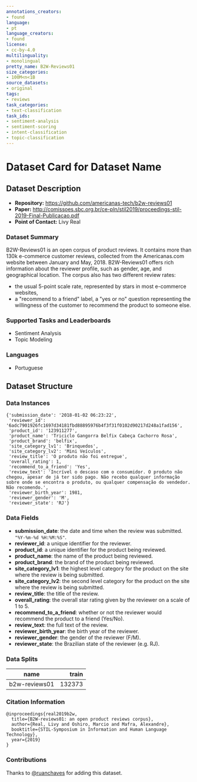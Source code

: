 ```yaml
---
annotations_creators:
- found
language:
- pt
language_creators:
- found
license:
- cc-by-4.0
multilinguality:
- monolingual
pretty_name: B2W-Reviews01
size_categories:
- 100M<n<1B
source_datasets:
- original
tags:
- reviews
task_categories:
- text-classification
task_ids:
- sentiment-analysis
- sentiment-scoring
- intent-classification
- topic-classification
---
```


# Dataset Card for Dataset Name

## Dataset Description

- **Repository:** https://github.com/americanas-tech/b2w-reviews01
- **Paper:** http://comissoes.sbc.org.br/ce-pln/stil2019/proceedings-stil-2019-Final-Publicacao.pdf
- **Point of Contact:** Livy Real

### Dataset Summary

B2W-Reviews01 is an open corpus of product reviews. It contains more than 130k e-commerce customer reviews, collected from the Americanas.com website between January and May, 2018. B2W-Reviews01 offers rich information about the reviewer profile, such as gender, age, and geographical location. The corpus also has two different review rates:

* the usual 5-point scale rate, represented by stars in most e-commerce websites,
* a "recommend to a friend" label, a "yes or no" question representing the willingness of the customer to recommend the product to someone else.

### Supported Tasks and Leaderboards

* Sentiment Analysis
* Topic Modeling

### Languages

* Portuguese

## Dataset Structure

### Data Instances

```
{'submission_date': '2018-01-02 06:23:22',
 'reviewer_id': '6adc7901926fc1697d34181fbd88895976b4f3f31f0102d90217d248a1fad156',
 'product_id': '123911277',
 'product_name': 'Triciclo Gangorra Belfix Cabeça Cachorro Rosa',
 'product_brand': 'belfix',
 'site_category_lv1': 'Brinquedos',
 'site_category_lv2': 'Mini Veículos',
 'review_title': 'O produto não foi entregue',
 'overall_rating': 1,
 'recommend_to_a_friend': 'Yes',
 'review_text': 'Incrível o descaso com o consumidor. O produto não chegou, apesar de já ter sido pago. Não recebo qualquer informação sobre onde se encontra o produto, ou qualquer compensação do vendedor.  Não recomendo.',
 'reviewer_birth_year': 1981,
 'reviewer_gender': 'M',
 'reviewer_state': 'RJ'}
```

### Data Fields

* **submission_date**: the date and time when the review was submitted. `"%Y-%m-%d %H:%M:%S"`.
* **reviewer_id**: a unique identifier for the reviewer.
* **product_id**: a unique identifier for the product being reviewed.
* **product_name**: the name of the product being reviewed.
* **product_brand**: the brand of the product being reviewed.
* **site_category_lv1**: the highest level category for the product on the site where the review is being submitted.
* **site_category_lv2**: the second level category for the product on the site where the review is being submitted.
* **review_title**: the title of the review.
* **overall_rating**: the overall star rating given by the reviewer on a scale of 1 to 5.
* **recommend_to_a_friend**: whether or not the reviewer would recommend the product to a friend (Yes/No).
* **review_text**: the full text of the review.
* **reviewer_birth_year**: the birth year of the reviewer.
* **reviewer_gender**: the gender of the reviewer (F/M).
* **reviewer_state**: the Brazilian state of the reviewer (e.g. RJ).

### Data Splits

|  name   |train|
|---------|----:|
|b2w-reviews01|132373|

### Citation Information

```
@inproceedings{real2019b2w,
  title={B2W-reviews01: an open product reviews corpus},
  author={Real, Livy and Oshiro, Marcio and Mafra, Alexandre},
  booktitle={STIL-Symposium in Information and Human Language Technology},
  year={2019}
}
```

### Contributions

Thanks to [@ruanchaves](https://github.com/ruanchaves) for adding this dataset.
